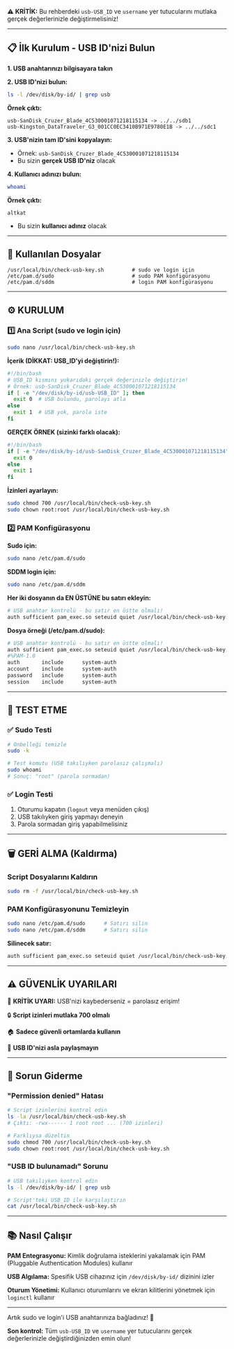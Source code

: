 ⚠️ **KRİTİK:** Bu rehberdeki `usb-USB_ID` ve `username` yer tutucularını mutlaka gerçek değerlerinizle değiştirmelisiniz!

---

## 📋 İlk Kurulum - USB ID'nizi Bulun

**1. USB anahtarınızı bilgisayara takın**

**2. USB ID'nizi bulun:**
```bash
ls -l /dev/disk/by-id/ | grep usb
```

**Örnek çıktı:**
```
usb-SanDisk_Cruzer_Blade_4C530001071218115134 -> ../../sdb1
usb-Kingston_DataTraveler_G3_001CC0EC3410B971E9780E1B -> ../../sdc1
```

**3. USB'nizin tam ID'sini kopyalayın:**
- Örnek: `usb-SanDisk_Cruzer_Blade_4C530001071218115134`
- Bu sizin **gerçek USB ID'niz** olacak

**4. Kullanıcı adınızı bulun:**
```bash
whoami
```
**Örnek çıktı:**
```
altkat
```
- Bu sizin **kullanıcı adınız** olacak

---

## 📁 Kullanılan Dosyalar

```
/usr/local/bin/check-usb-key.sh         # sudo ve login için
/etc/pam.d/sudo                         # sudo PAM konfigürasyonu  
/etc/pam.d/sddm                         # login PAM konfigürasyonu
```

---

## ⚙️ KURULUM

### 1️⃣ Ana Script (sudo ve login için)

```bash
sudo nano /usr/local/bin/check-usb-key.sh
```

**İçerik (DİKKAT: USB_ID'yi değiştirin!):**
```bash
#!/bin/bash
# USB_ID kısmını yukarıdaki gerçek değerinizle değiştirin!
# Örnek: usb-SanDisk_Cruzer_Blade_4C530001071218115134
if [ -e "/dev/disk/by-id/usb-USB_ID" ]; then
  exit 0  # USB bulundu, parolayı atla
else
  exit 1  # USB yok, parola iste
fi
```

**GERÇEK ÖRNEK (sizinki farklı olacak):**
```bash
#!/bin/bash
if [ -e "/dev/disk/by-id/usb-SanDisk_Cruzer_Blade_4C530001071218115134" ]; then
  exit 0
else
  exit 1
fi
```

**İzinleri ayarlayın:**
```bash
sudo chmod 700 /usr/local/bin/check-usb-key.sh
sudo chown root:root /usr/local/bin/check-usb-key.sh
```

### 2️⃣ PAM Konfigürasyonu

**Sudo için:**
```bash
sudo nano /etc/pam.d/sudo
```

**SDDM login için:**
```bash
sudo nano /etc/pam.d/sddm
```

**Her iki dosyanın da EN ÜSTÜNE bu satırı ekleyin:**
```bash
# USB anahtar kontrolü - bu satır en üstte olmalı!
auth sufficient pam_exec.so seteuid quiet /usr/local/bin/check-usb-key.sh
```

**Dosya örneği (/etc/pam.d/sudo):**
```bash
# USB anahtar kontrolü - bu satır en üstte olmalı!
auth sufficient pam_exec.so seteuid quiet /usr/local/bin/check-usb-key.sh
#%PAM-1.0
auth       include      system-auth
account    include      system-auth
password   include      system-auth
session    include      system-auth
```
---

## 🧪 TEST ETME

### ✅ Sudo Testi
```bash
# Önbelleği temizle
sudo -k

# Test komutu (USB takılıyken parolasız çalışmalı)
sudo whoami
# Sonuç: "root" (parola sormadan)
```

### ✅ Login Testi  
1. Oturumu kapatın (`logout` veya menüden çıkış)
2. USB takılıyken giriş yapmayı deneyin
3. Parola sormadan giriş yapabilmelisiniz

---

## 🗑️ GERİ ALMA (Kaldırma)

### Script Dosyalarını Kaldırın
```bash
sudo rm -f /usr/local/bin/check-usb-key.sh
```

### PAM Konfigürasyonunu Temizleyin
```bash
sudo nano /etc/pam.d/sudo      # Satırı silin
sudo nano /etc/pam.d/sddm      # Satırı silin
```

**Silinecek satır:**
```bash
auth sufficient pam_exec.so seteuid quiet /usr/local/bin/check-usb-key.sh
```
---

## ⚠️ GÜVENLİK UYARILARI

🔴 **KRİTİK UYARI:** USB'nizi kaybederseniz = parolasız erişim!

🔒 **Script izinleri mutlaka 700 olmalı** 

🏠 **Sadece güvenli ortamlarda kullanın**

🔐 **USB ID'nizi asla paylaşmayın**

---

## 🐛 Sorun Giderme

### "Permission denied" Hatası
```bash
# Script izinlerini kontrol edin
ls -la /usr/local/bin/check-usb-key.sh
# Çıktı: -rwx------ 1 root root ... (700 izinleri)

# Farklıysa düzeltin
sudo chmod 700 /usr/local/bin/check-usb-key.sh
sudo chown root:root /usr/local/bin/check-usb-key.sh
```

### "USB ID bulunamadı" Sorunu
```bash
# USB takılıyken kontrol edin
ls -l /dev/disk/by-id/ | grep usb

# Script'teki USB_ID ile karşılaştırın
cat /usr/local/bin/check-usb-key.sh
```

---


## 📚 Nasıl Çalışır

**PAM Entegrasyonu:** Kimlik doğrulama isteklerini yakalamak için PAM (Pluggable Authentication Modules) kullanır

**USB Algılama:** Spesifik USB cihazınız için `/dev/disk/by-id/` dizinini izler

**Oturum Yönetimi:** Kullanıcı oturumlarını ve ekran kilitlerini yönetmek için `loginctl` kullanır


---

Artık sudo ve login'i USB anahtarınıza bağladınız! 🎉

**Son kontrol:** Tüm `usb-USB_ID` ve `username` yer tutucularını gerçek değerlerinizle değiştirdiğinizden emin olun!
